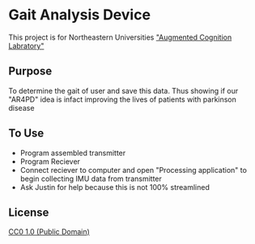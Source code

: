 # Gait Analysis Device

This project is for Northeastern Universities ["Augmented Cognition Labratory"](http://www.northeastern.edu/ostadabbas/)

## Purpose

To determine the gait of user and save this data. Thus showing if our "AR4PD" idea is infact improving the lives of patients with parkinson disease

## To Use

* Program assembled transmitter
* Program Reciever
* Connect reciever to computer and open "Processing application" to begin collecting IMU data from transmitter
* Ask Justin for help because this is not 100% streamlined

## License

[CC0 1.0 (Public Domain)](LICENSE.md)
